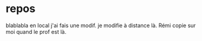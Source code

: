 # repos
blablabla
en local j'ai fais une modif.
je modifie à distance là.
Rémi copie sur moi quand le prof est là.
